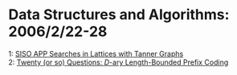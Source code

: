 # Data Structures and Algorithms: 2006/2/22-28  
1: [SISO APP Searches in Lattices with Tanner Graphs](https://doi.org/10.48550/arXiv.cs/0602079)  
2: [Twenty (or so) Questions: $D$-ary Length-Bounded Prefix Coding](https://doi.org/10.48550/arXiv.cs/0602085)  